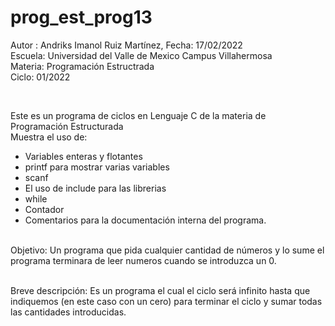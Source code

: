# prog_est_prog13
Autor : Andriks Imanol Ruiz Martínez, Fecha: 17/02/2022 <br>
Escuela: Universidad del Valle de Mexico Campus Villahermosa <br>
Materia: Programación Estructrada <br>
Ciclo: 01/2022</p>
<br>
<p>Este es un programa de ciclos en Lenguaje C de la materia de Programación Estructurada<br>
Muestra el uso de:
  <ul>
    <li>Variables enteras y flotantes</li>
    <li>printf para mostrar varias variables</li>
    <li>scanf</li>
    <li>El uso de include para las librerias</li>
    <li>while</li>
    <li>Contador</li>
    <li>Comentarios para la documentación interna del programa.</li>
    </ul>
    </p>
<br>
Objetivo: Un programa que pida cualquier cantidad de números y lo sume
el programa terminara de leer numeros cuando se introduzca un 0.
<br>
<br>
<p>Breve descripción:
Es un programa el cual el ciclo será infinito hasta que indiquemos (en este caso con un cero) para terminar el ciclo y sumar todas las cantidades introducidas.
<br>
</p>

